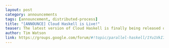 ```yaml
---
layout: post
category: announcements
tags: [announcement, distributed-process]
title: "[ANNOUNCE] Cloud Haskell is Live!"
teaser: The latest version of Cloud Haskell is finally being released onto hackage.
author: Tim Watson
link: https://groups.google.com/forum/#!topic/parallel-haskell/1Yu1VkI7YkY
---
```


